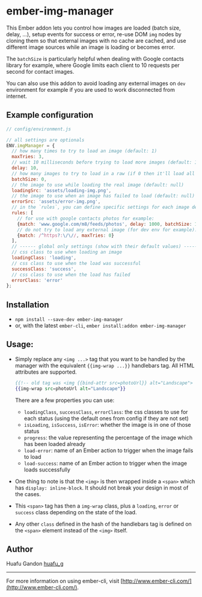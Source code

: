 # ember-img-manager

This Ember addon lets you control how images are loaded (batch size, delay, ...),
setup events for success or error, re-use DOM `img` nodes by cloning them so that
external images with no cache are cached, and use different image sources while an
image is loading or becomes error.

The `batchSize` is particularly helpful when dealing with Google contacts library for
example, where Google limits each client to 10 requests per second for contact images.

You can also use this addon to avoid loading any external images on `dev` environment
for example if you are used to work disconnected from internet.


## Example configuration

```js
// config/environment.js

// all settings are optionals
ENV.imgManager = {
  // how many times to try to load an image (default: 1)
  maxTries: 3,
  // wait 10 milliseconds before trying to load more images (default: 1)
  delay: 10,
  // how many images to try to load in a raw (if 0 then it'll load all at once) (default: 0)
  batchSize: 0,
  // the image to use while loading the real image (default: null)
  loadingSrc: 'assets/loading-img.png',
  // the image to use when an image has failed to load (default: null)
  errorSrc: 'assets/error-img.png',
  // in the `rules`, you can define specific settings for each image depending on its `src` (default: null)
  rules: [
    // for use with google contacts photos for example:
    {match: 'www.google.com/m8/feeds/photos', delay: 1000, batchSize: 10},
    // do not try to load any external image (for dev env for example):
    {match: /^https?:\/\//, maxTries: 0}
  ],
  // ------ global only settings (show with their default values) -----
  // css class to use when loading an image
  loadingClass: 'loading',
  // css class to use when the load was successful
  successClass: 'success',
  // css class to use when the load has failed
  errorClass: 'error'
};
```

## Installation

* `npm install --save-dev ember-img-manager`
* or, with the latest `ember-cli`, `ember install:addon ember-img-manager`


## Usage:

* Simply replace any `<img ...>` tag that you want to be handled by the manager with the equivalent
`{{img-wrap ...}}` handlebars tag. All HTML attributes are supported.

    ```handlebars
    {{!-- old tag was <img {{bind-attr src=photoUrl}} alt="Landscape"> --}}
    {{img-wrap src=photoUrl alt="Landscape"}}
    ```

    There are a few properties you can use:
    - `loadingClass`, `successClass`, `errorClass`: the css classes to use for each status (using
    the default ones from config if they are not set)
    - `isLoading`, `isSuccess`, `isError`: whether the image is in one of those status
    - `progress`: the value representing the percentage of the image which has been loaded already
    - `load-error`: name of an Ember action to trigger when the image fails to load
    - `load-success`: name of an Ember action to trigger when the image loads successfully

* One thing to note is that the `<img>` is then wrapped inside a `<span>` which has `display: inline-block`.
It should not break your design in most of the cases.
* This `<span>` tag has then a `img-wrap` class, plus a `loading`, `error` or `success` class depending
on the state of the load.
* Any other `class` defined in the hash of the handlebars tag is defined on the `<span>` element
instead of the `<img>` itself.


## Author

Huafu Gandon [huafu_g](https://twitter.com/huafu_g)

---

For more information on using ember-cli, visit [http://www.ember-cli.com/](http://www.ember-cli.com/).
